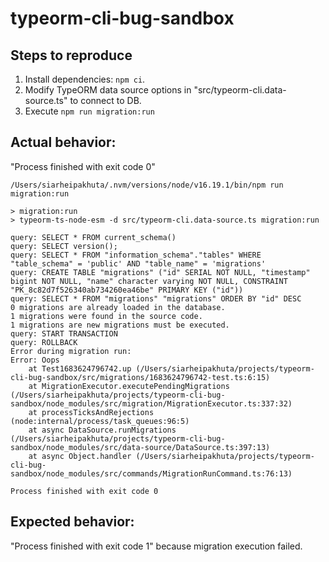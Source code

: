 # typeorm-cli-bug-sandbox

## Steps to reproduce

1. Install dependencies: `npm ci`.
2. Modify TypeORM data source options in "src/typeorm-cli.data-source.ts" to connect to DB.
3. Execute `npm run migration:run`

## Actual behavior:

"Process finished with exit code 0"

```shell
/Users/siarheipakhuta/.nvm/versions/node/v16.19.1/bin/npm run migration:run

> migration:run
> typeorm-ts-node-esm -d src/typeorm-cli.data-source.ts migration:run

query: SELECT * FROM current_schema()
query: SELECT version();
query: SELECT * FROM "information_schema"."tables" WHERE "table_schema" = 'public' AND "table_name" = 'migrations'
query: CREATE TABLE "migrations" ("id" SERIAL NOT NULL, "timestamp" bigint NOT NULL, "name" character varying NOT NULL, CONSTRAINT "PK_8c82d7f526340ab734260ea46be" PRIMARY KEY ("id"))
query: SELECT * FROM "migrations" "migrations" ORDER BY "id" DESC
0 migrations are already loaded in the database.
1 migrations were found in the source code.
1 migrations are new migrations must be executed.
query: START TRANSACTION
query: ROLLBACK
Error during migration run:
Error: Oops
    at Test1683624796742.up (/Users/siarheipakhuta/projects/typeorm-cli-bug-sandbox/src/migrations/1683624796742-test.ts:6:15)
    at MigrationExecutor.executePendingMigrations (/Users/siarheipakhuta/projects/typeorm-cli-bug-sandbox/node_modules/src/migration/MigrationExecutor.ts:337:32)
    at processTicksAndRejections (node:internal/process/task_queues:96:5)
    at async DataSource.runMigrations (/Users/siarheipakhuta/projects/typeorm-cli-bug-sandbox/node_modules/src/data-source/DataSource.ts:397:13)
    at async Object.handler (/Users/siarheipakhuta/projects/typeorm-cli-bug-sandbox/node_modules/src/commands/MigrationRunCommand.ts:76:13)

Process finished with exit code 0
```

## Expected behavior:

"Process finished with exit code 1" because migration execution failed.
